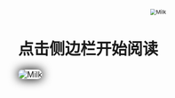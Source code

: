 <p align="center">
        <img src="https://kiraral.gitee.io/notes/assets/images/Milk.svg" alt="Milk" style="zoom:67%;" />
</p>


# 点击侧边栏开始阅读

<img src="https://api.ghser.com/random/api.php" alt="Milk" style="border-radius: 30px;box-shadow: 0px 0px 17px 1px #000;" />

